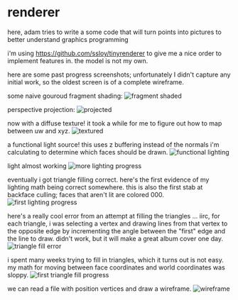 # renderer

here, adam tries to write a some code that will turn points into pictures to better understand graphics programming

i'm using https://github.com/ssloy/tinyrenderer to give me a nice order to implement features in.
the model is not my own.

here are some past progress screenshots; unfortunately I didn't capture any initial work, so the oldest screen is of a complete wireframe.

some naive gouroud fragment shading:
![fragment shaded](screens/2017-03-27_1.png)

perspective projection:
![projected](screens/2017-03-27_2.png)

now with a diffuse texture! it took a while for me to figure out how to map between uw and xyz. 
![textured](screens/2016-08-15_1.png)

a functional light source! this uses z buffering instead of the normals i'm calculating to determine which faces should be drawn.
![functional lighting](screens/2016-08-07_1.png)

light almost working
![more lighting progress](screens/2016-07-31_1.png)

eventually i got triangle filling correct. here's the first evidence of my lighting math being correct somewhere. this is also the first stab at backface culling; faces that aren't lit are colored 000.
![first lighting progress](screens/2016-07-30_1.png)

here's a really cool error from an attempt at filling the triangles ... iirc, for each triangle, i was selecting a vertex and drawing lines from that vertex to the opposite edge by incrementing the angle between the "first" edge and the line to draw. didn't work, but it will make a great album cover one day.
![triangle fill error](screens/2016-06-15_1.png)

i spent many weeks trying to fill in triangles, which it turns out is not easy. my math for moving between face coordinates and world coordinates was sloppy.
![first triangle fill progress](screens/2016-06-08_1.png)

we can read a file with position vertices and draw a wireframe. 
![wireframe](screens/2016-06-21_1.png)
